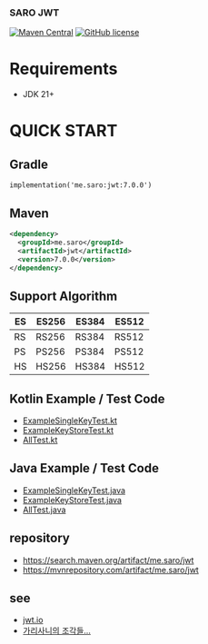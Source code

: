 ### SARO JWT
[![Maven Central](https://maven-badges.herokuapp.com/maven-central/me.saro/jwt/badge.svg)](https://maven-badges.herokuapp.com/maven-central/me.saro/jwt)
[![GitHub license](https://img.shields.io/github/license/saro-lab/jwt.svg)](https://github.com/saro-lab/jwt/blob/master/LICENSE)

# Requirements
- JDK 21+

# QUICK START

## Gradle
```
implementation('me.saro:jwt:7.0.0')
```

## Maven
``` xml
<dependency>
  <groupId>me.saro</groupId>
  <artifactId>jwt</artifactId>
  <version>7.0.0</version>
</dependency>
```

## Support Algorithm
| ES | ES256 | ES384 | ES512 |
|----|-------|-------|-------|
| RS | RS256 | RS384 | RS512 |
| PS | PS256 | PS384 | PS512 |
| HS | HS256 | HS384 | HS512 |


## Kotlin Example / Test Code
- [ExampleSingleKeyTest.kt](src/test/kotlin/me/saro/jwt/kotlin/ExampleSingleKeyTest.kt)
- [ExampleKeyStoreTest.kt](src/test/kotlin/me/saro/jwt/kotlin/ExampleKeyStoreTest.kt)
- [AllTest.kt](src/test/kotlin/me/saro/jwt/kotlin/AllTest.kt)


## Java Example / Test Code
- [ExampleSingleKeyTest.java](src/test/java/me/saro/jwt/java/ExampleSingleKeyTest.java)
- [ExampleKeyStoreTest.java](src/test/java/me/saro/jwt/java/ExampleKeyStoreTest.java)
- [AllTest.java](src/test/java/me/saro/jwt/java/AllTest.java)

## repository
- https://search.maven.org/artifact/me.saro/jwt
- https://mvnrepository.com/artifact/me.saro/jwt

## see
- [jwt.io](https://jwt.io)
- [가리사니의 조각들...](https://gs.saro.me)

